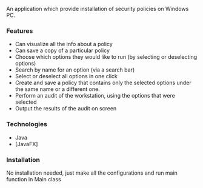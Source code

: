 An application which provide installation of security policies on Windows PC.

### Features

- Can visualize all the info about a policy
- Can save a copy of a particular policy
- Choose which options they would like to run (by selecting or deselecting options) 
- Search by name for an option (via a search bar)
- Select or deselect all options in one click 
- Create and save a policy that contains only the selected options under the same name or a different one. 
- Perform an audit of the workstation, using the options that were selected 
- Output the results of the audit on screen

### Technologies

- Java
- [JavaFX] 


### Installation

No installation needed, just make all the configurations and run main function in Main class





